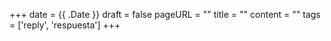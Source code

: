 +++
date = {{ .Date }}
draft = false
pageURL = ""
title = ""
content = ""
tags = ['reply', 'respuesta']
+++
